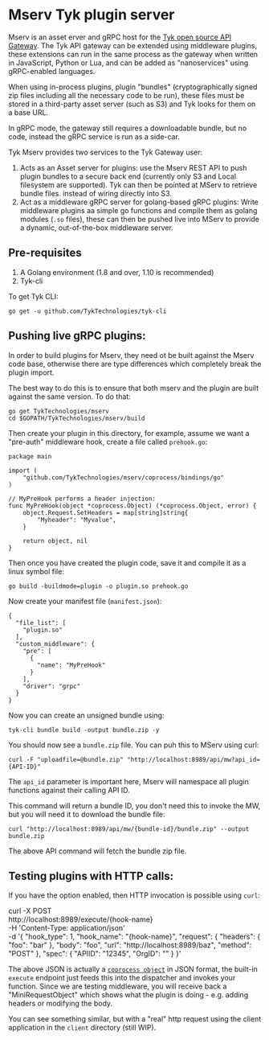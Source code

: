# Mserv Tyk plugin server

Mserv is an asset erver and gRPC host for the [Tyk open source API Gateway](https://tyk.io). The Tyk API gateway can be extended using middleware plugins, these extensions can run in the same process as the gateway when written in JavaScript, Python or Lua, and can be added as "nanoservices" using gRPC-enabled languages.

When using in-process plugins, plugin "bundles" (cryptographically signed zip files including all the necessary code to be run), these files must be stored in a third-party asset server (such as S3) and Tyk looks for them on a base URL.

In gRPC mode, the gateway still requires a downloadable bundle, but no code, instead the gRPC service is run as a side-car.

Tyk Mserv provides two services to the Tyk Gateway user:

1. Acts as an Asset server for plugins: use the Mserv REST API to push plugin bundles to a secure back end (currently only S3 and Local filesystem are supported). Tyk can then be pointed at MServ to retrieve bundle files. instead of wiring directly into S3.
2. Act as a middleware gRPC server for golang-based gRPC plugins: Write middleware plugins aa simple go functions and compile them as golang modules (`.so` files), these can then be pushed live into MServ to provide a dynamic, out-of-the-box middleware server.

## Pre-requisites

1. A Golang environment (1.8 and over, 1.10 is recommended)
2. Tyk-cli

To get Tyk CLI:

```
go get -u github.com/TykTechnologies/tyk-cli
```

## Pushing live gRPC plugins:

In order to build plugins for Mserv, they need ot be built against the Mserv code base, otherwise there are type differences which completely break the plugin import.

The best way to do this is to ensure that both mserv and the plugin are built against the same version. To do that:

```
go get TykTechnologies/mserv
cd $GOPATH/TykTechnologies/mserv/build
```

Then create your plugin in this directory, for example, assume we want a "pre-auth" middleware hook, create a file called `prehook.go`:

```
package main

import (
	"github.com/TykTechnologies/mserv/coprocess/bindings/go"
)

// MyPreHook performs a header injection:
func MyPreHook(object *coprocess.Object) (*coprocess.Object, error) {
	object.Request.SetHeaders = map[string]string{
		"Myheader": "Myvalue",
	}

	return object, nil
}
```

Then once you have created the plugin code, save it and compile it as a linux symbol file:

    go build -buildmode=plugin -o plugin.so prehook.go

Now create your manifest file (`manifest.json`):

```
{
  "file_list": [
    "plugin.so"
  ],
  "custom_middleware": {
    "pre": [
      {
        "name": "MyPreHook"
      }
    ],
    "driver": "grpc"
  }
}
```

Now you can create an unsigned bundle using:

    tyk-cli bundle build -output bundle.zip -y

You should now see a `bundle.zip` file. You can puh this to MServ using curl:

    curl -F "uploadfile=@bundle.zip" "http://localhost:8989/api/mw?api_id={API-ID}"

The `api_id` parameter is important here, Mserv will namespace all plugin functions against their calling API ID.

This command will return a bundle ID, you don't need this to invoke the MW, but you will need it to download the bundle file:

    curl "http://localhost:8989/api/mw/{bundle-id}/bundle.zip" --output bundle.zip

The above API command will fetch the bundle zip file.


## Testing plugins with HTTP calls:

If you have the option enabled, then HTTP invocation is possible using `curl`:


curl -X POST \
  http://localhost:8989/execute/{hook-name} \
  -H 'Content-Type: application/json' \
  -d '{
	"hook_type": 1,
	"hook_name": "{hook-name}",
	"request": {
		"headers": {
			"foo": "bar"
		},
		"body": "foo",
		"url": "http://localhost:8989/baz",
		"method": "POST"
	},
	"spec": {
		"APIID": "12345",
		"OrgID": ""
	}
}'

The above JSON is actually a [`coprocess object`](https://github.com/TykTechnologies/tyk/blob/master/coprocess/coprocess_object.pb.go#L20) in JSON format, the built-in `execute` endpoint just feeds this into the dispatcher and invokes your function. Since we are testing middleware, you will receive back a "MiniRequestObject" which shows what the plugin is doing - e.g. adding headers or modifying the body.

You can see something similar, but with a "real" http request using the client application in the `client` directory (still WIP).



